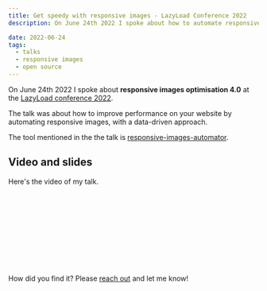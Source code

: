 ```yaml
---
title: Get speedy with responsive images - LazyLoad Conference 2022
description: On June 24th 2022 I spoke about how to automate responsive images optimisation at the LazyLoad conference 2022

date: 2022-06-24
tags:
  - talks
  - responsive images
  - open source
---
```



On June 24th 2022 I spoke about **responsive images optimisation 4.0** at the [LazyLoad conference 2022](https://webdirections.org/lazyload/).

The talk was about how to improve performance on your website by automating responsive images, with a data-driven approach.

The tool mentioned in the the talk is [responsive-images-automator](https://github.com/verlok/responsive-images-automator).

## Video and slides

Here's the video of my talk.

<div class="videoWrapper">
  <iframe class="lazy" width="100%" height="auto" data-src="https://www.youtube.com/embed/vuWH34f6uds" title="" frameborder="0" allow="accelerometer; autoplay; clipboard-write; encrypted-media; gyroscope; picture-in-picture" allowfullscreen></iframe>
</div>

How did you find it? Please [reach out](/contact/) and let me know!
